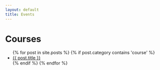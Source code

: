 ```yaml
---
layout: default
title: Events
---
```


# Courses

<ul class="list_post">
    {% for post in site.posts %}
    {% if post.category contains 'course' %}
  <li><a class="button_post" href="{{ post.url }}">{{ post.title }} </a></li>
    {% endif %}
  {% endfor %}
</ul>
